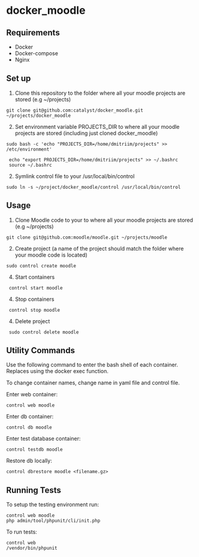 # docker_moodle

## Requirements

- Docker
- Docker-compose
- Nginx

## Set up

1. Clone this repository to the folder where all your moodle projects are stored (e.g ~/projects)

```
git clone git@github.com:catalyst/docker_moodle.git ~/projects/docker_moodle
```

2. Set environment variable PROJECTS_DIR to where all your moodle projects are stored (including just cloned docker_moodle)

```
sudo bash -c 'echo "PROJECTS_DIR=/home/dmitriim/projects" >> /etc/environment'

```

```
 echo "export PROJECTS_DIR=/home/dmitriim/projects" >> ~/.bashrc
 source ~/.bashrc
```

2. Symlink control file to your /usr/local/bin/control

```
sudo ln -s ~/project/docker_moodle/control /usr/local/bin/control
```

## Usage


1. Clone Moodle code to your  to where all your moodle projects are stored (e.g ~/projects)

```
git clone git@github.com:moodle/moodle.git ~/projects/moodle
```

2. Create project (a name of the project should match the folder where your moodle code is located)

```
sudo control create moodle 

```

4. Start containers

```
 control start moodle
```

4. Stop containers

```
 control stop moodle
```

4. Delete project

```
 sudo control delete moodle
```

## Utility Commands

Use the following command to enter the bash shell of each container.
Replaces using the docker exec function.

To change container names, change name in yaml file and control file.

Enter web container:

```
control web moodle
```

Enter db container:

```
control db moodle
```

Enter test database container:

```
control testdb moodle
```

Restore db locally:

```
control dbrestore moodle <filename.gz>
```

## Running Tests

To setup the testing environment run:

```
control web moodle
php admin/tool/phpunit/cli/init.php
```

To run tests:

```
control web
/vendor/bin/phpunit
```
